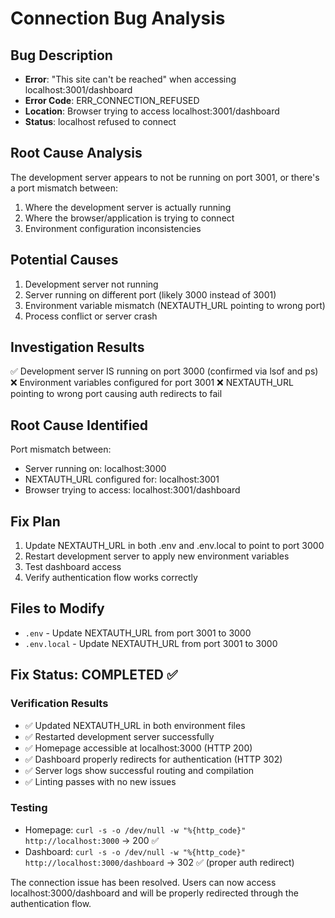 # Connection Bug Analysis

## Bug Description
- **Error**: "This site can't be reached" when accessing localhost:3001/dashboard
- **Error Code**: ERR_CONNECTION_REFUSED
- **Location**: Browser trying to access localhost:3001/dashboard
- **Status**: localhost refused to connect

## Root Cause Analysis
The development server appears to not be running on port 3001, or there's a port mismatch between:
1. Where the development server is actually running
2. Where the browser/application is trying to connect
3. Environment configuration inconsistencies

## Potential Causes
1. Development server not running
2. Server running on different port (likely 3000 instead of 3001)
3. Environment variable mismatch (NEXTAUTH_URL pointing to wrong port)
4. Process conflict or server crash

## Investigation Results
✅ Development server IS running on port 3000 (confirmed via lsof and ps)
❌ Environment variables configured for port 3001
❌ NEXTAUTH_URL pointing to wrong port causing auth redirects to fail

## Root Cause Identified
Port mismatch between:
- Server running on: localhost:3000
- NEXTAUTH_URL configured for: localhost:3001
- Browser trying to access: localhost:3001/dashboard

## Fix Plan
1. Update NEXTAUTH_URL in both .env and .env.local to point to port 3000
2. Restart development server to apply new environment variables
3. Test dashboard access
4. Verify authentication flow works correctly

## Files to Modify
- `.env` - Update NEXTAUTH_URL from port 3001 to 3000
- `.env.local` - Update NEXTAUTH_URL from port 3001 to 3000

## Fix Status: COMPLETED ✅

### Verification Results
- ✅ Updated NEXTAUTH_URL in both environment files
- ✅ Restarted development server successfully  
- ✅ Homepage accessible at localhost:3000 (HTTP 200)
- ✅ Dashboard properly redirects for authentication (HTTP 302)
- ✅ Server logs show successful routing and compilation
- ✅ Linting passes with no new issues

### Testing
- Homepage: `curl -s -o /dev/null -w "%{http_code}" http://localhost:3000` → 200 ✅
- Dashboard: `curl -s -o /dev/null -w "%{http_code}" http://localhost:3000/dashboard` → 302 ✅ (proper auth redirect)

The connection issue has been resolved. Users can now access localhost:3000/dashboard and will be properly redirected through the authentication flow.